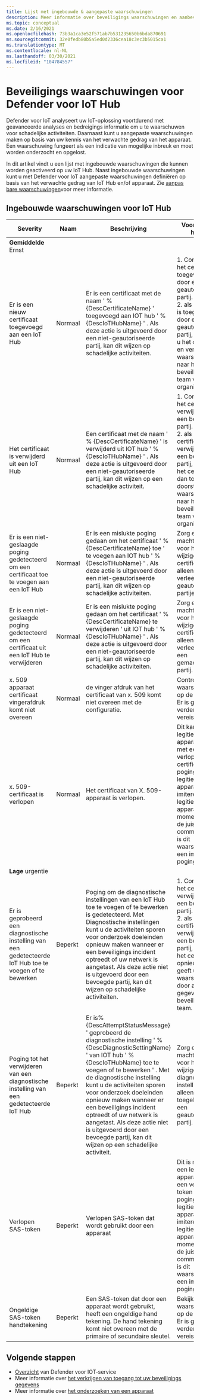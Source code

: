 ```yaml
---
title: Lijst met ingebouwde & aangepaste waarschuwingen
description: Meer informatie over beveiligings waarschuwingen en aanbevolen herstel met Defender voor de functies en service van IoT Hub.
ms.topic: conceptual
ms.date: 2/16/2021
ms.openlocfilehash: 73b3a1ca3e52f571ab7b531235650b6bda870691
ms.sourcegitcommit: 32e0fedb80b5a5ed0d2336cea18c3ec3b5015ca1
ms.translationtype: MT
ms.contentlocale: nl-NL
ms.lasthandoff: 03/30/2021
ms.locfileid: "104784557"
---
```

# <a name="defender-for-iot-hub-security-alerts"></a>Beveiligings waarschuwingen voor Defender voor IoT Hub

Defender voor IoT analyseert uw IoT-oplossing voortdurend met geavanceerde analyses en bedreigings informatie om u te waarschuwen voor schadelijke activiteiten.
Daarnaast kunt u aangepaste waarschuwingen maken op basis van uw kennis van het verwachte gedrag van het apparaat.
Een waarschuwing fungeert als een indicatie van mogelijke inbreuk en moet worden onderzocht en opgelost.

In dit artikel vindt u een lijst met ingebouwde waarschuwingen die kunnen worden geactiveerd op uw IoT Hub.
Naast ingebouwde waarschuwingen kunt u met Defender voor IoT aangepaste waarschuwingen definiëren op basis van het verwachte gedrag van IoT Hub en/of apparaat.
Zie [aanpas bare waarschuwingen](concept-customizable-security-alerts.md)voor meer informatie.

## <a name="built-in-alerts-for-iot-hub"></a>Ingebouwde waarschuwingen voor IoT Hub

| Severity | Naam | Beschrijving | Voorgestelde herstel |
|--|--|--|--|
| **Gemiddelde** Ernst |  |  |  |
| Er is een nieuw certificaat toegevoegd aan een IoT Hub | Normaal | Er is een certificaat met de naam \' % {DescCertificateName} \' toegevoegd aan IOT hub \' % {DescIoTHubName} \' . Als deze actie is uitgevoerd door een niet-geautoriseerde partij, kan dit wijzen op schadelijke activiteiten. | 1. Controleer of het certificaat is toegevoegd door een geautoriseerde partij. <br> 2. als deze niet is toegevoegd door een geautoriseerde partij, verwijdert u het certificaat en verdeelt u de waarschuwing naar het beveiligings team van de organisatie. |
| Het certificaat is verwijderd uit een IoT Hub | Normaal | Een certificaat met de naam \' % {DescCertificateName} \' is verwijderd uit IOT hub \' % {DescIoTHubName} \' . Als deze actie is uitgevoerd door een niet-geautoriseerde partij, kan dit wijzen op een schadelijke activiteit. | 1. Controleer of het certificaat is verwijderd door een bevoegde partij. <br> 2. als het certificaat niet is verwijderd door een bevoegde partij, voegt u het certificaat dan toe en doorstuurt u de waarschuwing naar het beveiligings team van de organisatie. |
| Er is een niet-geslaagde poging gedetecteerd om een certificaat toe te voegen aan een IoT Hub | Normaal | Er is een mislukte poging gedaan om het certificaat \' % {DescCertificateName} toe \' te voegen aan IOT hub \' % {DescIoTHubName} \' . Als deze actie is uitgevoerd door een niet-geautoriseerde partij, kan dit wijzen op schadelijke activiteiten. | Zorg ervoor dat machtigingen voor het wijzigen van certificaten alleen worden verleend aan geautoriseerde partijen. |
| Er is een niet-geslaagde poging gedetecteerd om een certificaat uit een IoT Hub te verwijderen | Normaal | Er is een mislukte poging gedaan om het certificaat \' % {DescCertificateName} te verwijderen \' uit IOT hub \' % {DescIoTHubName} \' . Als deze actie is uitgevoerd door een niet-geautoriseerde partij, kan dit wijzen op schadelijke activiteiten. | Zorg ervoor dat machtigingen voor het wijzigen van certificaten alleen worden verleend aan een gemachtigde partij. |
| x. 509 apparaat certificaat vingerafdruk komt niet overeen | Normaal | de vinger afdruk van het certificaat van x. 509 komt niet overeen met de configuratie. | Controleer waarschuwingen op de apparaten. Er is geen verdere actie vereist. |
| x. 509-certificaat is verlopen | Normaal | Het certificaat van X. 509-apparaat is verlopen. | Dit kan een legitiem apparaat zijn met een verlopen certificaat of een poging om een legitiem apparaat te imiteren. Als het legitieme apparaat momenteel op de juiste wijze communiceert, is dit waarschijnlijk een imitatie poging. |
| **Lage** urgentie |  |  |  |
| Er is geprobeerd een diagnostische instelling van een gedetecteerde IoT Hub toe te voegen of te bewerken | Beperkt | Poging om de diagnostische instellingen van een IoT Hub toe te voegen of te bewerken is gedetecteerd. Met Diagnostische instellingen kunt u de activiteiten sporen voor onderzoek doeleinden opnieuw maken wanneer er een beveiligings incident optreedt of uw netwerk is aangetast. Als deze actie niet is uitgevoerd door een bevoegde partij, kan dit wijzen op schadelijke activiteiten. | 1. Controleer of het certificaat is verwijderd door een bevoegde partij.<br> 2. als het certificaat niet is verwijderd door een bevoegde partij, voegt u het certificaat opnieuw toe en geeft u de waarschuwing door aan uw gegevens beveiligings team. |
| Poging tot het verwijderen van een diagnostische instelling van een gedetecteerde IoT Hub | Beperkt | Er is% {DescAttemptStatusMessage} \' geprobeerd de diagnostische instelling \' % {DescDiagnosticSettingName} \' van IOT hub \' % {DescIoTHubName} toe te voegen of te bewerken \' . Met de diagnostische instelling kunt u de activiteiten sporen voor onderzoek doeleinden opnieuw maken wanneer er een beveiligings incident optreedt of uw netwerk is aangetast. Als deze actie niet is uitgevoerd door een bevoegde partij, kan dit wijzen op een schadelijke activiteit. | Zorg ervoor dat machtigingen voor het wijzigen van diagnostische instellingen alleen worden toegekend aan een geautoriseerde partij. |
| Verlopen SAS-token | Beperkt | Verlopen SAS-token dat wordt gebruikt door een apparaat | Dit is mogelijk een legitiem apparaat met een verlopen token of een poging om een legitiem apparaat te imiteren. Als het legitieme apparaat momenteel op de juiste wijze communiceert, is dit waarschijnlijk een imitatie poging. |
| Ongeldige SAS-token handtekening | Beperkt | Een SAS-token dat door een apparaat wordt gebruikt, heeft een ongeldige hand tekening. De hand tekening komt niet overeen met de primaire of secundaire sleutel. | Bekijk de waarschuwingen op de apparaten. Er is geen verdere actie vereist. |

## <a name="next-steps"></a>Volgende stappen

- [Overzicht](overview.md) van Defender voor IOT-service
- Meer informatie over [het verkrijgen van toegang tot uw beveiligings gegevens](how-to-security-data-access.md)
- Meer informatie over [het onderzoeken van een apparaat](how-to-investigate-device.md)
